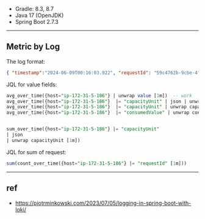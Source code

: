
- Gradle: 8.3, 8.7
- Java 17 (OpenJDK)
- Spring Boot 2.7.3



---

## Metric by Log


The log format:

```json
{ "timestamp":"2024-06-09T00:16:03.922", "requestId": "59c4762b-9cbe-4fac-97a5-40017d54a4bb", "level":"INFO", "class":"c.g.race.controller.RootController", "thread":"http-nio-8092-exec-10", "value": "-18064", "message": "operate(), value is -18064" }
```


JQL for value fields:

```sql
avg_over_time({host="ip-172-31-5-186"} | unwrap value [1m])  -- work
avg_over_time({host="ip-172-31-5-186"}  |= "capacityUnit" | json | unwrap value [1m])
avg_over_time({host="ip-172-31-5-186"}  |= "capacityUnit" | unwrap capacityUnit [1m])
avg_over_time({host="ip-172-31-5-186"}  |= "consumedValue" | unwrap consumedValue [1m])


sum_over_time({host="ip-172-31-5-186"} |= "capacityUnit"
| json
| unwrap capacityUnit [1m])

```


JQL for sum of request:

```sql
sum(count_over_time({host="ip-172-31-5-186"} |= "requestId" [1m]))
```



---
## ref

- https://piotrminkowski.com/2023/07/05/logging-in-spring-boot-with-loki/

